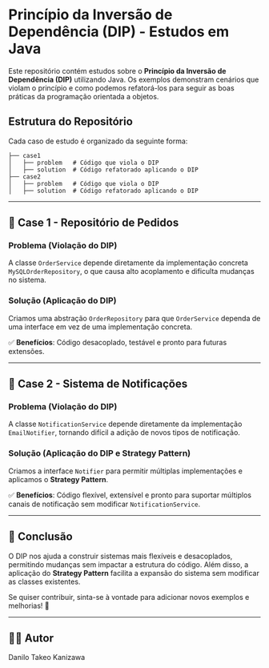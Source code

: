 # Princípio da Inversão de Dependência (DIP) - Estudos em Java

Este repositório contém estudos sobre o **Princípio da Inversão de Dependência (DIP)** utilizando Java. Os exemplos demonstram cenários que violam o princípio e como podemos refatorá-los para seguir as boas práticas da programação orientada a objetos.

## Estrutura do Repositório

Cada caso de estudo é organizado da seguinte forma:

```
├── case1
│   ├── problem   # Código que viola o DIP
│   ├── solution  # Código refatorado aplicando o DIP
├── case2
│   ├── problem   # Código que viola o DIP
│   ├── solution  # Código refatorado aplicando o DIP
```

---

## 📌 Case 1 - Repositório de Pedidos

### **Problema** (Violação do DIP)
A classe `OrderService` depende diretamente da implementação concreta `MySQLOrderRepository`, o que causa alto acoplamento e dificulta mudanças no sistema.

### **Solução** (Aplicação do DIP)
Criamos uma abstração `OrderRepository` para que `OrderService` dependa de uma interface em vez de uma implementação concreta.

✅ **Benefícios**: Código desacoplado, testável e pronto para futuras extensões.

---

## 📌 Case 2 - Sistema de Notificações

### **Problema** (Violação do DIP)
A classe `NotificationService` depende diretamente da implementação `EmailNotifier`, tornando difícil a adição de novos tipos de notificação.

### **Solução** (Aplicação do DIP e Strategy Pattern)
Criamos a interface `Notifier` para permitir múltiplas implementações e aplicamos o **Strategy Pattern**.

✅ **Benefícios**: Código flexível, extensível e pronto para suportar múltiplos canais de notificação sem modificar `NotificationService`.

---

## 📌 Conclusão

O DIP nos ajuda a construir sistemas mais flexíveis e desacoplados, permitindo mudanças sem impactar a estrutura do código. Além disso, a aplicação do **Strategy Pattern** facilita a expansão do sistema sem modificar as classes existentes.

Se quiser contribuir, sinta-se à vontade para adicionar novos exemplos e melhorias! 🚀

---

## 👨‍💻 Autor
Danilo Takeo Kanizawa

